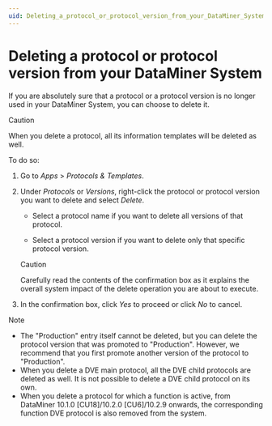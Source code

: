 ```yaml
---
uid: Deleting_a_protocol_or_protocol_version_from_your_DataMiner_System
---
```


# Deleting a protocol or protocol version from your DataMiner System

If you are absolutely sure that a protocol or a protocol version is no longer used in your DataMiner System, you can choose to delete it.

> [!CAUTION]
> When you delete a protocol, all its information templates will be deleted as well.

To do so:

1. Go to *Apps* > *Protocols & Templates*.

1. Under *Protocols* or *Versions*, right-click the protocol or protocol version you want to delete and select *Delete*.

   - Select a protocol name if you want to delete all versions of that protocol.

   - Select a protocol version if you want to delete only that specific protocol version.

   > [!CAUTION]
   > Carefully read the contents of the confirmation box as it explains the overall system impact of the delete operation you are about to execute.

1. In the confirmation box, click *Yes* to proceed or click *No* to cancel.

> [!NOTE]
>
> - The "Production" entry itself cannot be deleted, but you can delete the protocol version that was promoted to "Production". However, we recommend that you first promote another version of the protocol to "Production".
> - When you delete a DVE main protocol, all the DVE child protocols are deleted as well. It is not possible to delete a DVE child protocol on its own.
> - When you delete a protocol for which a function is active, from DataMiner 10.1.0 \[CU18]/10.2.0 \[CU6]/10.2.9 onwards, the corresponding function DVE protocol is also removed from the system.
